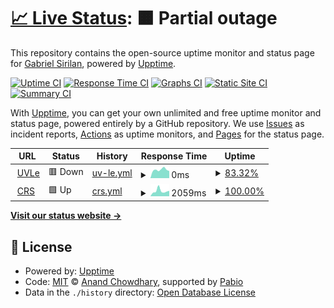 # [📈 Live Status](https://heygsiri.github.io/upd-uptime): <!--live status--> **🟧 Partial outage**

This repository contains the open-source uptime monitor and status page for [Gabriel Sirilan](https://heygsiri.github.io/upd-uptime), powered by [Upptime](https://github.com/upptime/upptime).

[![Uptime CI](https://github.com/heygsiri/upd-uptime/workflows/Uptime%20CI/badge.svg)](https://github.com/heygsiri/upd-uptime/actions?query=workflow%3A%22Uptime+CI%22)
[![Response Time CI](https://github.com/heygsiri/upd-uptime/workflows/Response%20Time%20CI/badge.svg)](https://github.com/heygsiri/upd-uptime/actions?query=workflow%3A%22Response+Time+CI%22)
[![Graphs CI](https://github.com/heygsiri/upd-uptime/workflows/Graphs%20CI/badge.svg)](https://github.com/heygsiri/upd-uptime/actions?query=workflow%3A%22Graphs+CI%22)
[![Static Site CI](https://github.com/heygsiri/upd-uptime/workflows/Static%20Site%20CI/badge.svg)](https://github.com/heygsiri/upd-uptime/actions?query=workflow%3A%22Static+Site+CI%22)
[![Summary CI](https://github.com/heygsiri/upd-uptime/workflows/Summary%20CI/badge.svg)](https://github.com/heygsiri/upd-uptime/actions?query=workflow%3A%22Summary+CI%22)

With [Upptime](https://upptime.js.org), you can get your own unlimited and free uptime monitor and status page, powered entirely by a GitHub repository. We use [Issues](https://github.com/heygsiri/upd-uptime/issues) as incident reports, [Actions](https://github.com/heygsiri/upd-uptime/actions) as uptime monitors, and [Pages](https://heygsiri.github.io/upd-uptime) for the status page.

<!--start: status pages-->
<!-- This summary is generated by Upptime (https://github.com/upptime/upptime) -->
<!-- Do not edit this manually, your changes will be overwritten -->
<!-- prettier-ignore -->
| URL | Status | History | Response Time | Uptime |
| --- | ------ | ------- | ------------- | ------ |
| <img alt="" src="https://icons.duckduckgo.com/ip3/uvle.upd.edu.ph.ico" height="13"> [UVLe](https://uvle.upd.edu.ph) | 🟥 Down | [uv-le.yml](https://github.com/heygsiri/upd-uptime/commits/HEAD/history/uv-le.yml) | <details><summary><img alt="Response time graph" src="./graphs/uv-le/response-time-week.png" height="20"> 0ms</summary><br><a href="https://heygsiri.github.io/upd-uptime/history/uv-le"><img alt="Response time 0" src="https://img.shields.io/endpoint?url=https%3A%2F%2Fraw.githubusercontent.com%2Fheygsiri%2Fupd-uptime%2FHEAD%2Fapi%2Fuv-le%2Fresponse-time.json"></a><br><a href="https://heygsiri.github.io/upd-uptime/history/uv-le"><img alt="24-hour response time 0" src="https://img.shields.io/endpoint?url=https%3A%2F%2Fraw.githubusercontent.com%2Fheygsiri%2Fupd-uptime%2FHEAD%2Fapi%2Fuv-le%2Fresponse-time-day.json"></a><br><a href="https://heygsiri.github.io/upd-uptime/history/uv-le"><img alt="7-day response time 0" src="https://img.shields.io/endpoint?url=https%3A%2F%2Fraw.githubusercontent.com%2Fheygsiri%2Fupd-uptime%2FHEAD%2Fapi%2Fuv-le%2Fresponse-time-week.json"></a><br><a href="https://heygsiri.github.io/upd-uptime/history/uv-le"><img alt="30-day response time 0" src="https://img.shields.io/endpoint?url=https%3A%2F%2Fraw.githubusercontent.com%2Fheygsiri%2Fupd-uptime%2FHEAD%2Fapi%2Fuv-le%2Fresponse-time-month.json"></a><br><a href="https://heygsiri.github.io/upd-uptime/history/uv-le"><img alt="1-year response time 0" src="https://img.shields.io/endpoint?url=https%3A%2F%2Fraw.githubusercontent.com%2Fheygsiri%2Fupd-uptime%2FHEAD%2Fapi%2Fuv-le%2Fresponse-time-year.json"></a></details> | <details><summary><a href="https://heygsiri.github.io/upd-uptime/history/uv-le">83.32%</a></summary><a href="https://heygsiri.github.io/upd-uptime/history/uv-le"><img alt="All-time uptime 83.32%" src="https://img.shields.io/endpoint?url=https%3A%2F%2Fraw.githubusercontent.com%2Fheygsiri%2Fupd-uptime%2FHEAD%2Fapi%2Fuv-le%2Fuptime.json"></a><br><a href="https://heygsiri.github.io/upd-uptime/history/uv-le"><img alt="24-hour uptime 83.32%" src="https://img.shields.io/endpoint?url=https%3A%2F%2Fraw.githubusercontent.com%2Fheygsiri%2Fupd-uptime%2FHEAD%2Fapi%2Fuv-le%2Fuptime-day.json"></a><br><a href="https://heygsiri.github.io/upd-uptime/history/uv-le"><img alt="7-day uptime 83.32%" src="https://img.shields.io/endpoint?url=https%3A%2F%2Fraw.githubusercontent.com%2Fheygsiri%2Fupd-uptime%2FHEAD%2Fapi%2Fuv-le%2Fuptime-week.json"></a><br><a href="https://heygsiri.github.io/upd-uptime/history/uv-le"><img alt="30-day uptime 83.32%" src="https://img.shields.io/endpoint?url=https%3A%2F%2Fraw.githubusercontent.com%2Fheygsiri%2Fupd-uptime%2FHEAD%2Fapi%2Fuv-le%2Fuptime-month.json"></a><br><a href="https://heygsiri.github.io/upd-uptime/history/uv-le"><img alt="1-year uptime 83.32%" src="https://img.shields.io/endpoint?url=https%3A%2F%2Fraw.githubusercontent.com%2Fheygsiri%2Fupd-uptime%2FHEAD%2Fapi%2Fuv-le%2Fuptime-year.json"></a></details>
| <img alt="" src="https://icons.duckduckgo.com/ip3/crs.upd.edu.ph.ico" height="13"> [CRS](https://crs.upd.edu.ph) | 🟩 Up | [crs.yml](https://github.com/heygsiri/upd-uptime/commits/HEAD/history/crs.yml) | <details><summary><img alt="Response time graph" src="./graphs/crs/response-time-week.png" height="20"> 2059ms</summary><br><a href="https://heygsiri.github.io/upd-uptime/history/crs"><img alt="Response time 2059" src="https://img.shields.io/endpoint?url=https%3A%2F%2Fraw.githubusercontent.com%2Fheygsiri%2Fupd-uptime%2FHEAD%2Fapi%2Fcrs%2Fresponse-time.json"></a><br><a href="https://heygsiri.github.io/upd-uptime/history/crs"><img alt="24-hour response time 2059" src="https://img.shields.io/endpoint?url=https%3A%2F%2Fraw.githubusercontent.com%2Fheygsiri%2Fupd-uptime%2FHEAD%2Fapi%2Fcrs%2Fresponse-time-day.json"></a><br><a href="https://heygsiri.github.io/upd-uptime/history/crs"><img alt="7-day response time 2059" src="https://img.shields.io/endpoint?url=https%3A%2F%2Fraw.githubusercontent.com%2Fheygsiri%2Fupd-uptime%2FHEAD%2Fapi%2Fcrs%2Fresponse-time-week.json"></a><br><a href="https://heygsiri.github.io/upd-uptime/history/crs"><img alt="30-day response time 2059" src="https://img.shields.io/endpoint?url=https%3A%2F%2Fraw.githubusercontent.com%2Fheygsiri%2Fupd-uptime%2FHEAD%2Fapi%2Fcrs%2Fresponse-time-month.json"></a><br><a href="https://heygsiri.github.io/upd-uptime/history/crs"><img alt="1-year response time 2059" src="https://img.shields.io/endpoint?url=https%3A%2F%2Fraw.githubusercontent.com%2Fheygsiri%2Fupd-uptime%2FHEAD%2Fapi%2Fcrs%2Fresponse-time-year.json"></a></details> | <details><summary><a href="https://heygsiri.github.io/upd-uptime/history/crs">100.00%</a></summary><a href="https://heygsiri.github.io/upd-uptime/history/crs"><img alt="All-time uptime 100.00%" src="https://img.shields.io/endpoint?url=https%3A%2F%2Fraw.githubusercontent.com%2Fheygsiri%2Fupd-uptime%2FHEAD%2Fapi%2Fcrs%2Fuptime.json"></a><br><a href="https://heygsiri.github.io/upd-uptime/history/crs"><img alt="24-hour uptime 100.00%" src="https://img.shields.io/endpoint?url=https%3A%2F%2Fraw.githubusercontent.com%2Fheygsiri%2Fupd-uptime%2FHEAD%2Fapi%2Fcrs%2Fuptime-day.json"></a><br><a href="https://heygsiri.github.io/upd-uptime/history/crs"><img alt="7-day uptime 100.00%" src="https://img.shields.io/endpoint?url=https%3A%2F%2Fraw.githubusercontent.com%2Fheygsiri%2Fupd-uptime%2FHEAD%2Fapi%2Fcrs%2Fuptime-week.json"></a><br><a href="https://heygsiri.github.io/upd-uptime/history/crs"><img alt="30-day uptime 100.00%" src="https://img.shields.io/endpoint?url=https%3A%2F%2Fraw.githubusercontent.com%2Fheygsiri%2Fupd-uptime%2FHEAD%2Fapi%2Fcrs%2Fuptime-month.json"></a><br><a href="https://heygsiri.github.io/upd-uptime/history/crs"><img alt="1-year uptime 100.00%" src="https://img.shields.io/endpoint?url=https%3A%2F%2Fraw.githubusercontent.com%2Fheygsiri%2Fupd-uptime%2FHEAD%2Fapi%2Fcrs%2Fuptime-year.json"></a></details>

<!--end: status pages-->

[**Visit our status website →**](https://heygsiri.github.io/upd-uptime)

## 📄 License

- Powered by: [Upptime](https://github.com/upptime/upptime)
- Code: [MIT](./LICENSE) © [Anand Chowdhary](https://anandchowdhary.com), supported by [Pabio](https://pabio.com)
- Data in the `./history` directory: [Open Database License](https://opendatacommons.org/licenses/odbl/1-0/)
